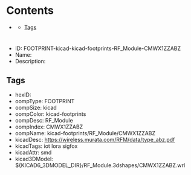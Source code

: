 



Contents
========

* [](#)
	* [Tags](#tags)

# 

- ID: FOOTPRINT-kicad-kicad-footprints-RF_Module-CMWX1ZZABZ
- Name: 
- Description: 

## Tags

- hexID: 
- oompType: FOOTPRINT
- oompSize: kicad
- oompColor: kicad-footprints
- oompDesc: RF_Module
- oompIndex: CMWX1ZZABZ
- oompName: kicad-footprints/RF_Module/CMWX1ZZABZ
- kicadDesc: https://wireless.murata.com/RFM/data/type_abz.pdf
- kicadTags: iot lora sigfox
- kicadAttr: smd
- kicad3DModel: ${KICAD6_3DMODEL_DIR}/RF_Module.3dshapes/CMWX1ZZABZ.wrl
